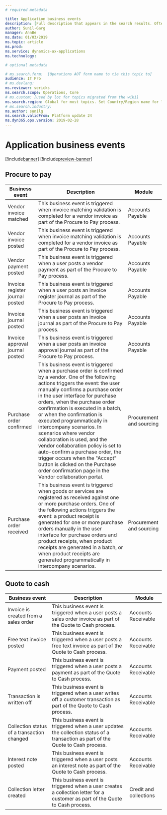 ```yaml
---
# required metadata

title: Application business events
description: [Full description that appears in the search results. Often the first paragraph of your topic.]
author: Sunil-Garg
manager: AnnBe
ms.date: 01/03/2019
ms.topic: article
ms.prod: 
ms.service: dynamics-ax-applications
ms.technology: 

# optional metadata

# ms.search.form:  [Operations AOT form name to tie this topic to]
audience: IT Pro
# ms.devlang: 
ms.reviewer: sericks
ms.search.scope: Operations, Core
# ms.custom: [used by loc for topics migrated from the wiki]
ms.search.region: Global for most topics. Set Country/Region name for localizations
# ms.search.industry: 
ms.author: sunilg
ms.search.validFrom: Platform update 24
ms.dyn365.ops.version: 2019-02-28
---
```


# Application business events

[!include[banner](../includes/banner.md)]
[!include[preview-banner](../includes/preview-banner.md)]

Procure to pay
--------------

| Business event                  | Description                                                                                                                                | Module           |
|---------------------------------|--------------------------------------------------------------------------------------------------------------------------------------------|------------------|
| Vendor invoice matched          | This business event is triggered when invoice matching validation is completed for a vendor invoice as part of the Procure to Pay process. | Accounts Payable |
| Vendor invoice posted           | This business event is triggered when invoice matching validation is completed for a vendor invoice as part of the Procure to Pay process. | Accounts Payable |
| Vendor payment posted           | This business event is triggered when a user posts a vendor payment as part of the Procure to Pay process.                                 | Accounts Payable |
| Invoice register journal posted | This business event is triggered when a user posts an invoice register journal as part of the Procure to Pay process.                      | Accounts Payable |
| Invoice journal posted          | This business event is triggered when a user posts an invoice journal as part of the Procure to Pay process.                               | Accounts Payable |
| Invoice approval journal posted | This business event is triggered when a user posts an invoice approval journal as part of the Procure to Pay process.                      | Accounts Payable | 
|Purchase order confirmed |This business event is triggered when a purchase order is confirmed by a vendor. One of the following actions triggers the event: the user manually confirms a purchase order in the user interface for purchase orders, when the purchase order confirmation is executed in a batch, or when the confirmation is executed programmatically in intercompany scenarios. In scenarios where vendor collaboration is used, and the vendor collaboration policy is set to auto-confirm a purchase order, the trigger occurs when the "Accept" button is clicked on the Purchase order confirmation page in the Vendor collaboration portal.|Procurement and sourcing|
|Purchase order received |This business event is triggered when goods or services are registered as received against one or more purchase orders. One of the following actions triggers the event: a product receipt is generated for one or more purchase orders manually in the user interface for purchase orders and product receipts, when product receipts are generated in a batch, or when product receipts are generated programmatically in intercompany scenarios.|Procurement and sourcing||

Quote to cash
-------------

| Business event                             | Description                                                                                                                       | Module                 |
|--------------------------------------------|-----------------------------------------------------------------------------------------------------------------------------------|------------------------|
| Invoice is created from a sales order      | This business event is triggered when a user posts a sales order invoice as part of the Quote to Cash process.                    | Accounts Receivable    |
| Free text invoice posted                   | This business event is triggered when a user posts a free text invoice as part of the Quote to Cash process.                      | Accounts Receivable    |
| Payment posted                             | This business event is triggered when a user posts a payment as part of the Quote to Cash process.                                | Accounts Receivable    |
| Transaction is written off                 | This business event is triggered when a user writes off a customer transaction as part of the Quote to Cash process.              | Accounts Receivable    |
| Collection status of a transaction changed | This business event is triggered when a user updates the collection status of a transaction as part of the Quote to Cash process. | Accounts Receivable    |
| Interest note posted                       | This business event is triggered when a user posts an interest note as part of the Quote to Cash process.                         | Accounts Receivable    |
| Collection letter created                  | This business event is triggered when a user creates a collection letter for a customer as part of the Quote to Cash process.     | Credit and collections |

